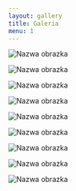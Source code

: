 ```yaml
---
layout: gallery
title: Galeria
menu: 1
---
```


<!--
Optymalna szerokość obrazka: 708px (mniejsze zostaną rozciągnięte, większe zmniejszone w razie potrzeby).

Aby uzyskać kwadraty oryginalne obrazki musza być kwadratowe
(ogólnie obrazki moga mieć dowolne ale takie same proporcje). 420  330 600 900 960 1024

Zmień liczbę w polu menu z 0 na konkretną by pokazać galerię w menu.

Pamiętaj by zostawiać odstęp jednej linii pomiędzy kodem obrazków jak w przykładzie poniżej.

 -->

![Nazwa obrazka](/images/examples/D.gif)

![Nazwa obrazka](/images/examples/E.gif)

![Nazwa obrazka](/images/examples/F.gif)

![Nazwa obrazka](/images/examples/A.png)

![Nazwa obrazka](/images/examples/B.png)

![Nazwa obrazka](/images/examples/C.jpg)

![Nazwa obrazka](/images/examples/C1.jpg)

![Nazwa obrazka](/images/examples/C2.jpg)

![Nazwa obrazka](/images/examples/C3.jpg)



